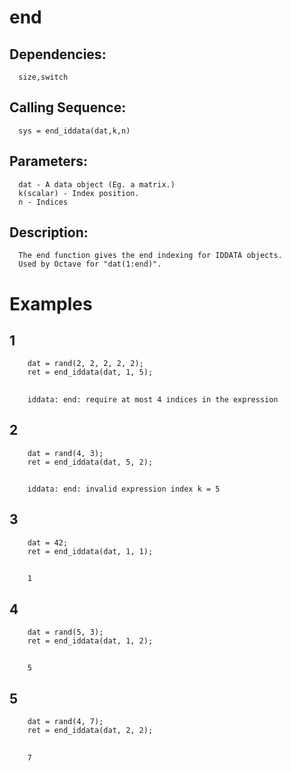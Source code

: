 # end
## Dependencies:
      size,switch
## Calling Sequence:
      sys = end_iddata(dat,k,n)
## Parameters:
      dat - A data object (Eg. a matrix.)
      k(scalar) - Index position.
      n - Indices 
## Description:
      The end function gives the end indexing for IDDATA objects. 
      Used by Octave for "dat(1:end)".
# Examples
## 1
        dat = rand(2, 2, 2, 2, 2);
        ret = end_iddata(dat, 1, 5); 
## 
        iddata: end: require at most 4 indices in the expression
        
## 2
        dat = rand(4, 3);
        ret = end_iddata(dat, 5, 2);
##
        iddata: end: invalid expression index k = 5

## 3
        dat = 42;
        ret = end_iddata(dat, 1, 1);
##
        1

## 4
        dat = rand(5, 3);              
        ret = end_iddata(dat, 1, 2);
##
        5

## 5
        dat = rand(4, 7);           
        ret = end_iddata(dat, 2, 2);
##
        7

